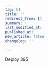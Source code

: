 ```yaml
---
tag: []
title: ''
redirect_from: []
summary: ''
last_modified_at: 
published_at: 
new_article: false
changelog: ''

---
```

Deploy 395